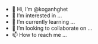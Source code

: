 - 👋 Hi, I’m @koganhghet
- 👀 I’m interested in ...
- 🌱 I’m currently learning ...
- 💞️ I’m looking to collaborate on ...
- 📫 How to reach me ...

<!---
koganhghet/koganhghet is a ✨ special ✨ repository because its `README.md` (this file) appears on your GitHub profile.
You can click the Preview link to take a look at your changes.
--->

